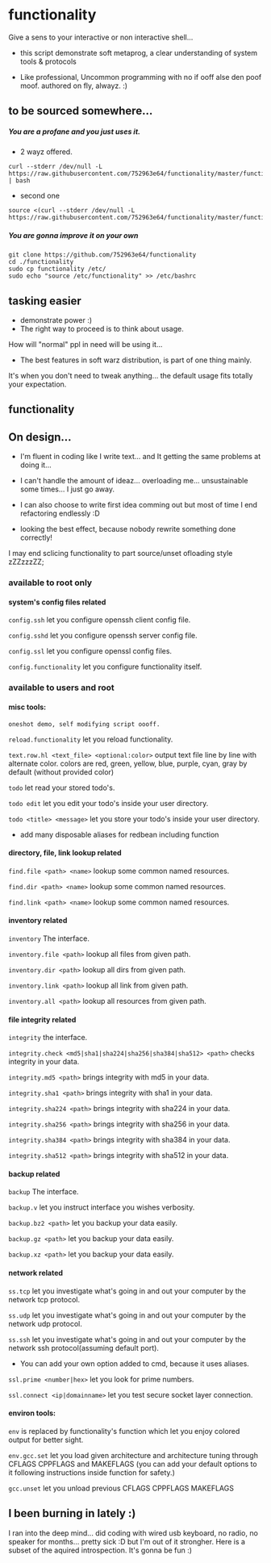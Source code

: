 # functionality
Give a sens to your interactive or non interactive shell...

- this script demonstrate soft metaprog, a clear understanding of system tools & protocols

- Like professional, Uncommon programming with no if ooff alse den poof moof. authored on fly, alwayz. :)

## to be sourced somewhere...
##### You are a profane and you just uses it.
- 2 wayz offered.
```shell
curl --stderr /dev/null -L https://raw.githubusercontent.com/752963e64/functionality/master/functionality | bash
```

- second one
```shell
source <(curl --stderr /dev/null -L https://raw.githubusercontent.com/752963e64/functionality/master/functionality)
```

##### You are gonna improve it on your own
```shell
git clone https://github.com/752963e64/functionality
cd ./functionality
sudo cp functionality /etc/
sudo echo "source /etc/functionality" >> /etc/bashrc
```

## tasking easier
- demonstrate power :)
- The right way to proceed is to think about usage.

How will "normal" ppl in need will be using it...
- The best features in soft warz distribution, is part of one thing mainly.

It's when you don't need to tweak anything... the default usage fits totally your expectation.


## functionality

## On design...
- I'm fluent in coding like I write text... and It getting the same problems at doing it...

- I can't handle the amount of ideaz... overloading me... unsustainable some times... I just go away.

- I can also choose to write first idea comming out but most of time I end refactoring endlessly :D

- looking the best effect, because nobody rewrite something done correctly!

I may end sclicing functionality to part source/unset ofloading style zZZzzzZZ;


### available to root only

#### system's config files related

```config.ssh``` let you configure openssh client config file.

```config.sshd``` let you configure openssh server config file.

```config.ssl``` let you configure openssl config files.

```config.functionality``` let you configure functionality itself.


### available to users and root

#### misc tools:

```oneshot demo, self modifying script oooff.```

```reload.functionality``` let you reload functionality.

```text.row.hl <text_file> <optional:color>``` output text file line by line with alternate color.
colors are red, green, yellow, blue, purple, cyan, gray by default (without provided color)

```todo``` let read your stored todo's.

```todo edit``` let you edit your todo's inside your user directory.

```todo <title> <message>``` let you store your todo's inside your user directory.

- add many disposable aliases for redbean including function 


#### directory, file, link lookup related

```find.file <path> <name>``` lookup some common named resources.

```find.dir <path> <name>``` lookup some common named resources.

```find.link <path> <name>``` lookup some common named resources.


#### inventory related

```inventory``` The interface.

```inventory.file <path>``` lookup all files from given path.

```inventory.dir <path>``` lookup all dirs from given path.

```inventory.link <path>``` lookup all link from given path.

```inventory.all <path>``` lookup all resources from given path.


#### file integrity related

```integrity``` the interface.

```integrity.check <md5|sha1|sha224|sha256|sha384|sha512> <path>``` checks integrity in your data.

```integrity.md5 <path>``` brings integrity with md5 in your data.

```integrity.sha1 <path>``` brings integrity with sha1 in your data.

```integrity.sha224 <path>``` brings integrity with sha224 in your data.

```integrity.sha256 <path>``` brings integrity with sha256 in your data.

```integrity.sha384 <path>``` brings integrity with sha384 in your data.

```integrity.sha512 <path>``` brings integrity with sha512 in your data.


#### backup related

```backup``` The interface.

```backup.v``` let you instruct interface you wishes verbosity.

```backup.bz2 <path>``` let you backup your data easily.

```backup.gz <path>``` let you backup your data easily.

```backup.xz <path>``` let you backup your data easily.


#### network related

```ss.tcp``` let you investigate what's going in and out your computer by the network tcp protocol.

```ss.udp``` let you investigate what's going in and out your computer by the network udp protocol.

```ss.ssh``` let you investigate what's going in and out your computer by the network ssh protocol(assuming default port).

- You can add your own option added to cmd, because it uses aliases.

```ssl.prime <number|hex>``` let you look for prime numbers.

```ssl.connect <ip|domainname>``` let you test secure socket layer connection.

#### environ tools:

```env``` is replaced by functionality's function which let you enjoy colored output for better sight.

```env.gcc.set``` let you load given architecture and architecture tuning through CFLAGS CPPFLAGS and MAKEFLAGS 
(you can add your default options to it following instructions inside function for safety.)

```gcc.unset``` let you unload previous CFLAGS CPPFLAGS MAKEFLAGS



## I been burning in lately :)
I ran into the deep mind... did coding with wired usb keyboard, no radio, no speaker for months...
pretty sick :D but I'm out of it strongher. Here is a subset of the aquired introspection.
It's gonna be fun :)
